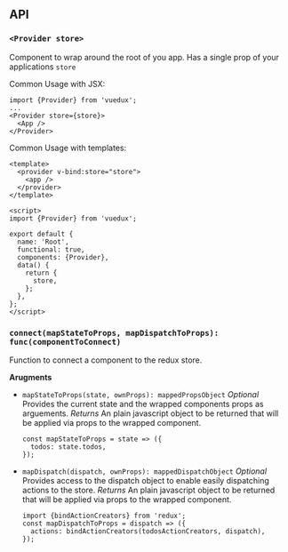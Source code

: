 ## API

<a name="provider"></a>
### `<Provider store>`
Component to wrap around the root of you app. Has a single prop of your applications `store`


Common Usage with JSX:
```
import {Provider} from 'vuedux';
...
<Provider store={store}>
  <App />
</Provider>
```
Common Usage with templates:
```
<template>
  <provider v-bind:store="store">
    <app />
  </provider>
</template>

<script>
import {Provider} from 'vuedux';

export default {
  name: 'Root',
  functional: true,
  components: {Provider},
  data() {
    return {
      store,
    };
  },
};
</script>
```

<a name="connect"></a>
### `connect(mapStateToProps, mapDispatchToProps): func(componentToConnect)`
Function to connect a component to the redux store.

**Arugments**
* `mapStateToProps(state, ownProps): mappedPropsObject`
  *Optional* Provides the current state and the wrapped components props as arguements.
  *Returns* An plain javascript object to be returned that will be applied via props to the wrapped component.
  ```
  const mapStateToProps = state => ({
    todos: state.todos,
  });
  ```
* `mapDispatch(dispatch, ownProps): mappedDispatchObject`
  *Optional* Provides access to the dispatch object to enable easily dispatching actions to the store.
  *Returns* An plain javascript object to be returned that will be applied via props to the wrapped component.
  ```
  import {bindActionCreators} from 'redux';
  const mapDispatchToProps = dispatch => ({
    actions: bindActionCreators(todosActionCreators, dispatch),
  });
  ```

